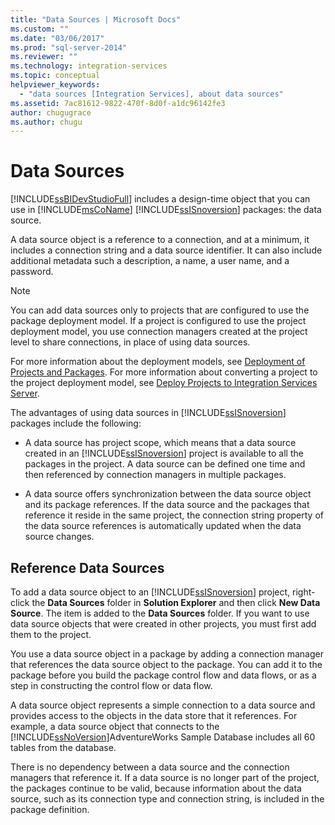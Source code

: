 ```yaml
---
title: "Data Sources | Microsoft Docs"
ms.custom: ""
ms.date: "03/06/2017"
ms.prod: "sql-server-2014"
ms.reviewer: ""
ms.technology: integration-services
ms.topic: conceptual
helpviewer_keywords: 
  - "data sources [Integration Services], about data sources"
ms.assetid: 7ac81612-9822-470f-8d0f-a1dc96142fe3
author: chugugrace
ms.author: chugu
---
```

# Data Sources
  [!INCLUDE[ssBIDevStudioFull](../../includes/ssbidevstudiofull-md.md)] includes a design-time object that you can use in [!INCLUDE[msCoName](../../includes/msconame-md.md)] [!INCLUDE[ssISnoversion](../../includes/ssisnoversion-md.md)] packages: the data source.  
  
 A data source object is a reference to a connection, and at a minimum, it includes a connection string and a data source identifier. It can also include additional metadata such a description, a name, a user name, and a password.  
  
> [!NOTE]  
>  You can add data sources only to projects that are configured to use the package deployment model. If a project is configured to use the project deployment model, you use connection managers created at the project level to share connections, in place of using data sources.  
>   
>  For more information about the deployment models, see [Deployment of Projects and Packages](../packages/deploy-integration-services-ssis-projects-and-packages.md). For more information about converting a project to the project deployment model, see [Deploy Projects to Integration Services Server](../deploy-projects-to-integration-services-server.md).  
  
 The advantages of using data sources in [!INCLUDE[ssISnoversion](../../includes/ssisnoversion-md.md)] packages include the following:  
  
-   A data source has project scope, which means that a data source created in an [!INCLUDE[ssISnoversion](../../includes/ssisnoversion-md.md)] project is available to all the packages in the project. A data source can be defined one time and then referenced by connection managers in multiple packages.  
  
-   A data source offers synchronization between the data source object and its package references. If the data source and the packages that reference it reside in the same project, the connection string property of the data source references is automatically updated when the data source changes.  
  
## Reference Data Sources  
 To add a data source object to an [!INCLUDE[ssISnoversion](../../includes/ssisnoversion-md.md)] project, right-click the **Data Sources** folder in **Solution Explorer** and then click **New Data Source**. The item is added to the **Data Sources** folder. If you want to use data source objects that were created in other projects, you must first add them to the project.  
  
 You use a data source object in a package by adding a connection manager that references the data source object to the package. You can add it to the package before you build the package control flow and data flows, or as a step in constructing the control flow or data flow.  
  
 A data source object represents a simple connection to a data source and provides access to the objects in the data store that it references. For example, a data source object that connects to the [!INCLUDE[ssNoVersion](../../includes/ssnoversion-md.md)]AdventureWorks Sample Database includes all 60 tables from the database.  
  
 There is no dependency between a data source and the connection managers that reference it. If a data source is no longer part of the project, the packages continue to be valid, because information about the data source, such as its connection type and connection string, is included in the package definition.  
  
  

